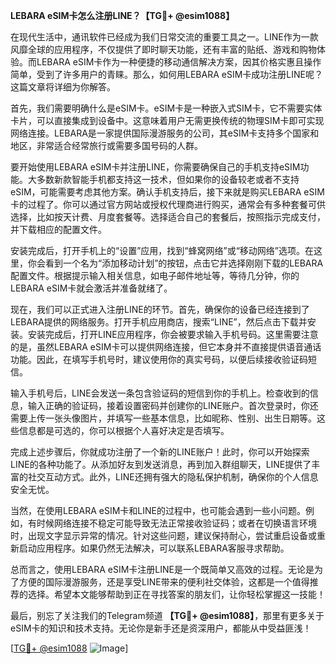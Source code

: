 **LEBARA eSIM卡怎么注册LINE？【TG💪+ @esim1088】**

在现代生活中，通讯软件已经成为我们日常交流的重要工具之一。LINE作为一款风靡全球的应用程序，不仅提供了即时聊天功能，还有丰富的贴纸、游戏和购物体验。而LEBARA eSIM卡作为一种便捷的移动通信解决方案，因其价格实惠且操作简单，受到了许多用户的青睐。那么，如何用LEBARA eSIM卡成功注册LINE呢？这篇文章将详细为你解答。

首先，我们需要明确什么是eSIM卡。eSIM卡是一种嵌入式SIM卡，它不需要实体卡片，可以直接集成到设备中。这意味着用户无需更换传统的物理SIM卡即可实现网络连接。LEBARA是一家提供国际漫游服务的公司，其eSIM卡支持多个国家和地区，非常适合经常旅行或需要多国号码的人群。

要开始使用LEBARA eSIM卡并注册LINE，你需要确保自己的手机支持eSIM功能。大多数新款智能手机都支持这一技术，但如果你的设备较老或者不支持eSIM，可能需要考虑其他方案。确认手机支持后，接下来就是购买LEBARA eSIM卡的过程了。你可以通过官方网站或授权代理商进行购买，通常会有多种套餐可供选择，比如按天计费、月度套餐等。选择适合自己的套餐后，按照指示完成支付，并下载相应的配置文件。

安装完成后，打开手机上的“设置”应用，找到“蜂窝网络”或“移动网络”选项。在这里，你会看到一个名为“添加移动计划”的按钮，点击它并选择刚刚下载的LEBARA配置文件。根据提示输入相关信息，如电子邮件地址等，等待几分钟，你的LEBARA eSIM卡就会激活并准备就绪了。

现在，我们可以正式进入注册LINE的环节。首先，确保你的设备已经连接到了LEBARA提供的网络服务。打开手机应用商店，搜索“LINE”，然后点击下载并安装。安装完成后，打开LINE应用程序，你会被要求输入手机号码。这里需要注意的是，虽然LEBARA eSIM卡可以提供网络连接，但它本身并不直接提供语音通话功能。因此，在填写手机号时，建议使用你的真实号码，以便后续接收验证码短信。

输入手机号后，LINE会发送一条包含验证码的短信到你的手机上。检查收到的信息，输入正确的验证码，接着设置密码并创建你的LINE账户。首次登录时，你还需要上传一张头像图片，并填写一些基本信息，比如昵称、性别、出生日期等。这些信息都是可选的，你可以根据个人喜好决定是否填写。

完成上述步骤后，你就成功注册了一个新的LINE账户！此时，你可以开始探索LINE的各种功能了。从添加好友到发送消息，再到加入群组聊天，LINE提供了丰富的社交互动方式。此外，LINE还拥有强大的隐私保护机制，确保你的个人信息安全无忧。

当然，在使用LEBARA eSIM卡和LINE的过程中，也可能会遇到一些小问题。例如，有时候网络连接不稳定可能导致无法正常接收验证码；或者在切换语言环境时，出现文字显示异常的情况。针对这些问题，建议保持耐心，尝试重启设备或重新启动应用程序。如果仍然无法解决，可以联系LEBARA客服寻求帮助。

总而言之，使用LEBARA eSIM卡注册LINE是一个既简单又高效的过程。无论是为了方便的国际漫游服务，还是享受LINE带来的便利社交体验，这都是一个值得推荐的选择。希望本文能够帮助到正在寻找答案的朋友们，让你轻松掌握这一技能！

最后，别忘了关注我们的Telegram频道 **【TG💪+ @esim1088】**，那里有更多关于eSIM卡的知识和技术支持。无论你是新手还是资深用户，都能从中受益匪浅！

[[TG💪+ @esim1088](https://t.me/s/esim1088) ![Image](https://i.postimg.cc/4NQfJmqS/Snipaste-2025-05-13-00-14-12.png)]